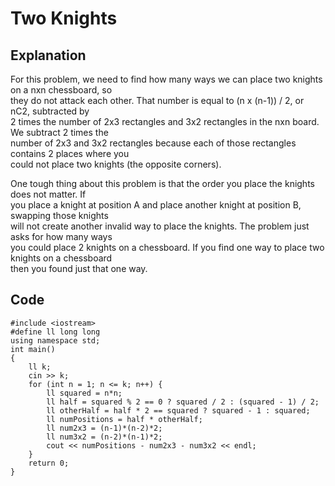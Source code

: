 # Two Knights
## Explanation
For this problem, we need to find how many ways we can place two knights on a nxn chessboard, so  
they do not attack each other. That number is equal to (n x (n-1)) / 2, or nC2, subtracted by  
2 times the number of 2x3 rectangles and 3x2 rectangles in the nxn board. We subtract 2 times the  
number of 2x3 and 3x2 rectangles because each of those rectangles contains 2 places where you  
could not place two knights (the opposite corners).

One tough thing about this problem is that the order you place the knights does not matter. If  
you place a knight at position A and place another knight at position B, swapping those knights  
will not create another invalid way to place the knights. The problem just asks for how many ways  
you could place 2 knights on a chessboard. If you find one way to place two knights on a chessboard  
then you found just that one way.
## Code
    #include <iostream>
    #define ll long long
    using namespace std;
    int main()
    {
        ll k;
        cin >> k;
        for (int n = 1; n <= k; n++) {
            ll squared = n*n;
            ll half = squared % 2 == 0 ? squared / 2 : (squared - 1) / 2;
            ll otherHalf = half * 2 == squared ? squared - 1 : squared;
            ll numPositions = half * otherHalf;
            ll num2x3 = (n-1)*(n-2)*2;
            ll num3x2 = (n-2)*(n-1)*2;
            cout << numPositions - num2x3 - num3x2 << endl;
        }
        return 0;
    }